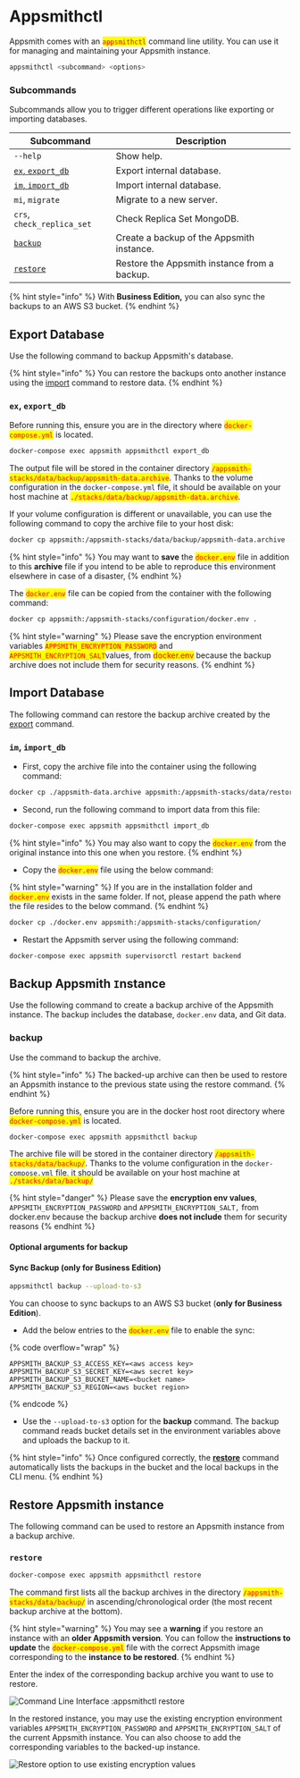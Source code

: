 # Appsmithctl

Appsmith comes with an <mark style="color:red;">`appsmithctl`</mark> command line utility. You can use it for managing and maintaining your Appsmith instance.

```bash
appsmithctl <subcommand> <options>
```

### Subcommands

Subcommands allow you to trigger different operations like exporting or importing databases.

| Subcommand                                        | Description                                  |
| ------------------------------------------------- | -------------------------------------------- |
| `--help`                                          | Show help.                                   |
| [`ex`, `export_db`](appsmithctl.md#ex-export\_db) | Export internal database.                    |
| [`im`, `import_db`](appsmithctl.md#im-import\_db) | Import internal database.                    |
| `mi`, `migrate`                                   | Migrate to a new server.                     |
| `crs`, `check_replica_set`                        | Check Replica Set MongoDB.                   |
| [`backup`](appsmithctl.md#backup)                 | Create a backup of the Appsmith instance.    |
| [`restore`](appsmithctl.md#restore)               | Restore the Appsmith instance from a backup. |

{% hint style="info" %}
With **Business Edition,** you can also sync the backups to an AWS S3 bucket.
{% endhint %}

## Export Database

Use the following command to backup Appsmith's database.&#x20;

{% hint style="info" %}
You can restore the backups onto another instance using the [import](appsmithctl.md#im-import\_db) command to restore data.
{% endhint %}

### `ex`, `export_db`

Before running this, ensure you are in the directory where <mark style="color:red;">`docker-compose.yml`</mark> is located.

```bash
docker-compose exec appsmith appsmithctl export_db
```

The output file will be stored in the container directory <mark style="color:red;">`/appsmith-stacks/data/backup/appsmith-data.archive`</mark>. Thanks to the volume configuration in the `docker-compose.yml` file, it should be available on your host machine at <mark style="color:red;">`./stacks/data/backup/appsmith-data.archive`</mark>.

If your volume configuration is different or unavailable, you can use the following command to copy the archive file to your host disk:

```bash
docker cp appsmith:/appsmith-stacks/data/backup/appsmith-data.archive .
```

{% hint style="info" %}
You may want to **save** the <mark style="color:red;">`docker.env`</mark> file in addition to this **archive** file if you intend to be able to reproduce this environment elsewhere in case of a disaster,
{% endhint %}

The <mark style="color:red;">`docker.env`</mark> file can be copied from the container with the following command:

```bash
docker cp appsmith:/appsmith-stacks/configuration/docker.env .
```

{% hint style="warning" %}
Please save the encryption environment variables <mark style="color:red;">`APPSMITH_ENCRYPTION_PASSWORD`</mark> and <mark style="color:red;">`APPSMITH_ENCRYPTION_SALT`</mark>values, from <mark style="color:red;">docker.env</mark> because the backup archive does not include them for security reasons.
{% endhint %}

## Import Database

The following command can restore the backup archive created by the [export](appsmithctl.md#ex-export\_db) command.

### `im`, `import_db`

* First, copy the archive file into the container using the following command:

```bash
docker cp ./appsmith-data.archive appsmith:/appsmith-stacks/data/restore/
```

* Second, run the following command to import data from this file:

```bash
docker-compose exec appsmith appsmithctl import_db
```

{% hint style="info" %}
You may also want to copy the <mark style="color:red;">`docker.env`</mark> from the original instance into this one when you restore.&#x20;
{% endhint %}

* Copy the <mark style="color:red;">`docker.env`</mark> file using the below command:

{% hint style="warning" %}
&#x20;If you are in the installation folder and <mark style="color:red;">`docker.env`</mark> exists in the same folder. If not, please append the path where the file resides to the below command.
{% endhint %}

```bash
docker cp ./docker.env appsmith:/appsmith-stacks/configuration/
```

* Restart the Appsmith server using the following command:

```bash
docker-compose exec appsmith supervisorctl restart backend
```

## Backup Appsmith `I`nstance

Use the following command to create a backup archive of the Appsmith instance. The backup includes the database, `docker.env` data, and Git data.

### backup

Use the command to backup the archive.

{% hint style="info" %}
The backed-up archive can then be used to restore an Appsmith instance to the previous state using the restore command.
{% endhint %}

Before running this, ensure you are in the docker host root directory where <mark style="color:red;">`docker-compose.yml`</mark> is located.

```bash
docker-compose exec appsmith appsmithctl backup
```

The archive file will be stored in the container directory <mark style="color:red;">`/appsmith-stacks/data/backup/`</mark>. Thanks to the volume configuration in the `docker-compose.yml` file, it should be available on your host machine at <mark style="color:red;">`./stacks/data/backup/`</mark>

{% hint style="danger" %}
Please save the **encryption env values**, `APPSMITH_ENCRYPTION_PASSWORD` and `APPSMITH_ENCRYPTION_SALT,` from docker.env because the backup archive **does not include** them for security reasons
{% endhint %}

#### Optional arguments for backup

#### Sync Backup (only for Business Edition)

```bash
appsmithctl backup --upload-to-s3
```

You can choose to sync backups to an AWS S3 bucket (**only for Business Edition**).&#x20;

* Add the below entries to the <mark style="color:red;">`docker.env`</mark> file to enable the sync:

{% code overflow="wrap" %}
```
APPSMITH_BACKUP_S3_ACCESS_KEY=<aws access key> 
APPSMITH_BACKUP_S3_SECRET_KEY=<aws secret key>
APPSMITH_BACKUP_S3_BUCKET_NAME=<bucket name> 
APPSMITH_BACKUP_S3_REGION=<aws bucket region>
```
{% endcode %}

* Use the `--upload-to-s3` option for the **backup** command. The backup command reads bucket details set in the environment variables above and uploads the backup to it.

{% hint style="info" %}
Once configured correctly, the [**restore**](appsmithctl.md#restore) command automatically lists the backups in the bucket and the local backups in the CLI menu.
{% endhint %}

## Restore Appsmith instance

The following command can be used to restore an Appsmith instance from a backup archive.

### `restore`

```bash
docker-compose exec appsmith appsmithctl restore
```

The command first lists all the backup archives in the directory <mark style="color:red;">`/appsmith-stacks/data/backup/`</mark> in ascending/chronological order (the most recent backup archive at the bottom).

{% hint style="warning" %}
You may see a **warning** if you restore an instance with an **older Appsmith version**. You can follow the **instructions to update** the <mark style="color:red;">`docker-compose.yml`</mark> file with the correct Appsmith image corresponding to the **instance to be restored**.
{% endhint %}

Enter the index of the corresponding backup archive you want to use to restore.

![Command Line Interface :appsmithctl restore](../../../.gitbook/assets/Restore\_appsmith\_1.png)

In the restored instance, you may use the existing encryption environment variables `APPSMITH_ENCRYPTION_PASSWORD` and `APPSMITH_ENCRYPTION_SALT` of the current Appsmith instance. You can also choose to add the corresponding variables to the backed-up instance.

![Restore option to use existing encryption values](../../../.gitbook/assets/Restore\_appsmith\_2.png)
